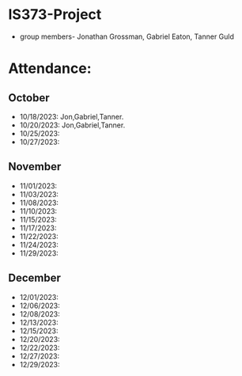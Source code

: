 # IS373-Project
- group members- Jonathan Grossman, Gabriel Eaton, Tanner Guld

# Attendance:

## October
- 10/18/2023: Jon,Gabriel,Tanner.
- 10/20/2023: Jon,Gabriel,Tanner.
- 10/25/2023:
- 10/27/2023:

## November
- 11/01/2023:
- 11/03/2023:
- 11/08/2023:
- 11/10/2023:
- 11/15/2023:
- 11/17/2023:
- 11/22/2023:
- 11/24/2023:
- 11/29/2023:

## December
- 12/01/2023:
- 12/06/2023:
- 12/08/2023:
- 12/13/2023:
- 12/15/2023:
- 12/20/2023:
- 12/22/2023:
- 12/27/2023:
- 12/29/2023:

